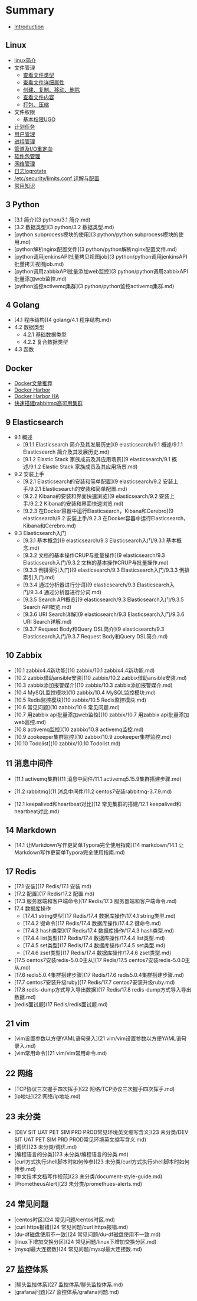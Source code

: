 # Summary

* [Introduction](README.md)

## Linux
* [linux简介](Linux/linux简介.md)
* 文件管理
    * [查看文件类型](Linux/文件管理/查看文件类型.md)
    * [查看文件详细属性](Linux/文件管理/查看文件详细属性.md)
    * [创建、复制、移动、删除](Linux/文件管理/zsgc.md)
    * [查看文件内容](Linux/文件管理/查看文件内容.md)
    * [打包、压缩](Linux/文件管理/打包压缩.md)
* 文件权限
    * [基本权限UGO](Linux/文件权限/基本权限UGO.md)
* [计划任务](Linux/计划任务.md)
* [用户管理](Linux/用户管理.md)
* [进程管理](Linux/进程管理.md)
* [管道及I/O重定向](Linux/管道及I-O重定向.md)
* [软件包管理](Linux/软件包管理.md)
* [网络管理](Linux/网络管理.md)
* [日志logrotate](Linux/日志logrotate.md)
* [ /etc/security/limits.conf 详解与配置](Linux/limit.conf文件配置.md)
* [常用知识](Linux/常用知识.md)



## 3 Python
* [3.1 简介](3 python/3.1 简介.md)
* [3.2 数据类型](3 python/3.2 数据类型.md)
* [python subprocess模块的使用](3 python/python subprocess模块的使用.md)
* [python解析nginx配置文件](3 python/python解析nginx配置文件.md)
* [python调用jenkinsAPI批量拷贝视图job](3 python/python调用jenkinsAPI批量拷贝视图job.md)
* [python调用zabbixAPI批量添加web监控](3 python/python调用zabbixAPI批量添加web监控.md)
* [python监控activemq集群](3 python/python监控activemq集群.md)

## 4 Golang
* [4.1 程序结构](4 golang/4.1 程序结构.md)
* 4.2 数据类型
    * 4.2.1 基础数据类型
    * 4.2.2 复合数据类型
* 4.3 函数

## Docker
* [Docker文章推荐](Docker/docker_recommend.md)
* [Docker Harbor](Docker/docker_harbor.md)
* [Docker Harbor HA](Docker/docker_harbor_ha.md)
* [快速搭建rabbitmq高可用集群](Docker/docker_rabbitmq.md)


## 9 Elasticsearch
* 9.1 概述
    * [9.1.1 Elasticsearch 简介及其发展历史](9 elasticsearch/9.1 概述/9.1.1 Elasticsearch 简介及其发展历史.md)
    * [9.1.2 Elastic Stack 家族成员及其应用场景](9 elasticsearch/9.1 概述/9.1.2 Elastic Stack 家族成员及其应用场景.md)
* 9.2 安装上手
    * [9.2.1 Elasticsearch的安装和简单配置](9 elasticsearch/9.2 安装上手/9.2.1 Elasticsearch的安装和简单配置.md)
    * [9.2.2 Kibana的安装和界面快速浏览](9 elasticsearch/9.2 安装上手/9.2.2 Kibana的安装和界面快速浏览.md)
    * [9.2.3 在Docker容器中运行Elasticsearch，Kibana和Cerebro](9 elasticsearch/9.2 安装上手/9.2.3 在Docker容器中运行Elasticsearch，Kibana和Cerebro.md)
* 9.3 Elasticsearch入门
    * [9.3.1 基本概念](9 elasticsearch/9.3 Elasticsearch入门/9.3.1 基本概念.md)
    * [9.3.2 文档的基本操作CRUP与批量操作](9 elasticsearch/9.3 Elasticsearch入门/9.3.2 文档的基本操作CRUP与批量操作.md)
    * [9.3.3 倒排索引入门](9 elasticsearch/9.3 Elasticsearch入门/9.3.3 倒排索引入门.md)
    * [9.3.4 通过分析器进行分词](9 elasticsearch/9.3 Elasticsearch入门/9.3.4 通过分析器进行分词.md)
    * [9.3.5 Search API概览](9 elasticsearch/9.3 Elasticsearch入门/9.3.5 Search API概览.md)
    * [9.3.6 URI Search详解](9 elasticsearch/9.3 Elasticsearch入门/9.3.6 URI Search详解.md)
    * [9.3.7 Request Body和Query DSL简介](9 elasticsearch/9.3 Elasticsearch入门/9.3.7 Request Body和Query DSL简介.md)

## 10 Zabbix
* [10.1 zabbix4.4新功能](10 zabbix/10.1 zabbix4.4新功能.md)
* [10.2 zabbix借助ansible安装](10 zabbix/10.2 zabbix借助ansible安装.md)
* [10.3 zabbix添加报警媒介](10 zabbix/10.3 zabbix添加报警媒介.md)
* [10.4 MySQL监控模块](10 zabbix/10.4 MySQL监控模块.md)
* [10.5 Redis监控模块](10 zabbix/10.5 Redis监控模块.md)
* [10.6 常见问题](10 zabbix/10.6 常见问题.md)
* [10.7 用zabbix api批量添加web监控](10 zabbix/10.7 用zabbix api批量添加web监控.md)
* [10.8 activemq监控](10 zabbix/10.8 activemq监控.md)
* [10.9 zookeeper集群监控](10 zabbix/10.9 zookeeper集群监控.md)
* [10.10 Todolist](10 zabbix/10.10 Todolist.md)

## 11 消息中间件
* [11.1 activemq集群](11 消息中间件/11.1 activemq5.15.9集群搭建步骤.md)
* [11.2 rabbitmq](11 消息中间件/11.2 centos7安装rabbitmq-3.7.9.md)

* [12.1 keepalived和heartbeat对比](12 常见集群的搭建/12.1 keepalived和heartbeat对比.md)


## 14 Markdown
* [14.1 让Markdown写作更简单Typora完全使用指南](14 markdown/14.1 让Markdown写作更简单Typora完全使用指南.md)


## 17 Redis
* [17.1 安装](17 Redis/17.1 安装.md)
* [17.2 配置](17 Redis/17.2 配置.md)
* [17.3 服务器端和客户端命令](17 Redis/17.3 服务器端和客户端命令.md)
* 17.4 数据库操作
    * [17.4.1 string类型](17 Redis/17.4 数据库操作/17.4.1 string类型.md)
    * [17.4.2 键命令](17 Redis/17.4 数据库操作/17.4.2 键命令.md)
    * [17.4.3 hash类型](17 Redis/17.4 数据库操作/17.4.3 hash类型.md)
    * [17.4.4 list类型](17 Redis/17.4 数据库操作/17.4.4 list类型.md)
    * [17.4.5 set类型](17 Redis/17.4 数据库操作/17.4.5 set类型.md)
    * [17.4.6 zset类型](17 Redis/17.4 数据库操作/17.4.6 zset类型.md)
* [17.5 centos7安装redis-5.0.0主从](17 Redis/17.5 centos7安装redis-5.0.0主从.md)
* [17.6 redis5.0.4集群搭建步骤](17 Redis/17.6 redis5.0.4集群搭建步骤.md)
* [17.7 centos7安装升级ruby](17 Redis/17.7 centos7安装升级ruby.md)
* [17.8 redis-dump方式导入导出数据](17 Redis/17.8 redis-dump方式导入导出数据.md)
* [redis面试题](17 Redis/redis面试题.md)

## 21 vim
* [vim设置参数以方便YAML语句录入](21 vim/vim设置参数以方便YAML语句录入.md)
* [vim常用命令](21 vim/vim常用命令.md)

## 22 网络
* [TCP协议三次握手四次挥手](22 网络/TCP协议三次握手四次挥手.md)
* [ip地址](22 网络/ip地址.md)

## 23 未分类
* [DEV SIT UAT PET SIM PRD PROD常见环境英文缩写含义](23 未分类/DEV SIT UAT PET SIM PRD PROD常见环境英文缩写含义.md)
* [调优](23 未分类/调优.md)
* [编程语言的分类](23 未分类/编程语言的分类.md)
* [curl方式执行shell脚本时如何传参](23 未分类/curl方式执行shell脚本时如何传参.md)
* [中文技术文档写作规范](23 未分类/document-style-guide.md)
* [PrometheusAlert](23 未分类/promethues-alerts.md)

## 24 常见问题
* [centos时区](24 常见问题/centos时区.md)
* [curl https报错](24 常见问题/curl https报错.md)
* [du-df磁盘使用不一致](24 常见问题/du-df磁盘使用不一致.md)
* [linux下增加交换分区](24 常见问题/linux下增加交换分区.md)
* [mysql最大连接数](24 常见问题/mysql最大连接数.md)


## 27 监控体系
* [聊头监控体系](27 监控体系/聊头监控体系.md)
* [grafana问题](27 监控体系/grafana问题.md)



